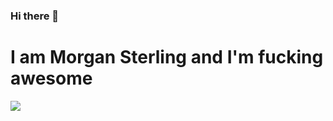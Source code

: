 ### Hi there 👋
# I am Morgan Sterling and I'm fucking awesome
<a href="https://github.com/anuraghazra/github-readme-stats"><img src="https://github-readme-stats.vercel.app/api?username=m-sterling&show_icons=true&theme=calm"></a>
